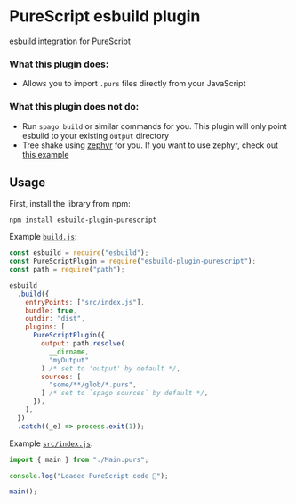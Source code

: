 # PureScript esbuild plugin

[esbuild](https://esbuild.github.io/) integration for [PureScript](https://www.purescript.org/)

### What this plugin **does**:

- Allows you to import `.purs` files directly from your JavaScript

### What this plugin **does not do**:

- Run `spago build` or similar commands for you. This plugin will only point esbuild to your existing `output` directory
- Tree shake using [zephyr](https://github.com/coot/zephyr) for you. If you want to use zephyr, check out [this example](./zephyr-example)

## Usage

First, install the library from npm:

```shell
npm install esbuild-plugin-purescript
```

Example [`build.js`](./example/build.js):

```js
const esbuild = require("esbuild");
const PureScriptPlugin = require("esbuild-plugin-purescript");
const path = require("path");

esbuild
  .build({
    entryPoints: ["src/index.js"],
    bundle: true,
    outdir: "dist",
    plugins: [
      PureScriptPlugin({
        output: path.resolve(
          __dirname,
          "myOutput"
        ) /* set to 'output' by default */,
        sources: [
          "some/**/glob/*.purs",
        ] /* set to `spago sources` by default */,
      }),
    ],
  })
  .catch((_e) => process.exit(1));
```

Example [`src/index.js`](./example/src/index.js):

```js
import { main } from "./Main.purs";

console.log("Loaded PureScript code 🚀");

main();
```
